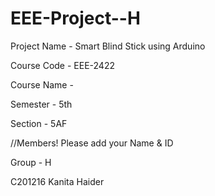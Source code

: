 # EEE-Project--H

Project Name - Smart Blind Stick using Arduino

Course Code - EEE-2422

Course Name - 

Semester - 5th

Section - 5AF

//Members! Please add your Name & ID 

Group - H

C201216 Kanita Haider
